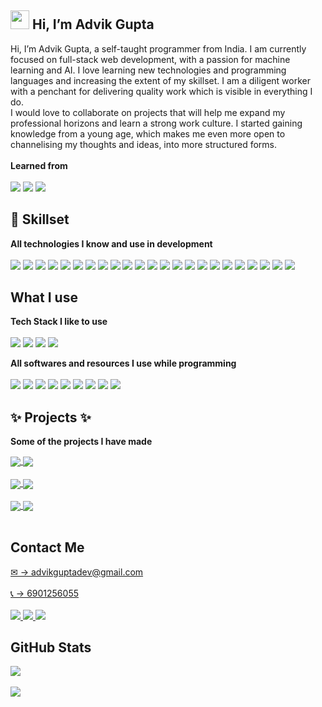 <h2> <img src="https://raw.githubusercontent.com/MartinHeinz/MartinHeinz/master/wave.gif" width="30px"> Hi, I’m Advik Gupta </h2>

Hi, I’m Advik Gupta, a self-taught programmer from India. I am currently focused on full-stack web development, with a passion for machine learning and AI. I love learning new technologies and programming languages and increasing the extent of my skillset. I am a diligent worker with a penchant for delivering quality work which is visible in everything I do. <br>
I would love to collaborate on projects that will help me expand my professional horizons and learn a strong work culture. I started gaining knowledge from a young age, which makes me even more open to channelising my thoughts and ideas, into more structured forms. <br><br>
<b> Learned from </b> <br><br>
<img src="https://img.shields.io/badge/Udemy-A435F0?style=for-the-badge&logo=Udemy&logoColor=white"> <img src="https://img.shields.io/badge/Youtube-%23FF0000.svg?style=for-the-badge&logo=YouTube&logoColor=white"> <img src="https://img.shields.io/badge/google-4285F4?style=for-the-badge&logo=google&logoColor=white">
<br>

<h2>💪 Skillset </h2>

<b> All technologies I know and use in development </b> <br><br>
<img src="https://img.shields.io/badge/css3-%231572B6.svg?style=for-the-badge&logo=css3&logoColor=white"> <img src="https://img.shields.io/badge/html5-%23E34F26.svg?style=for-the-badge&logo=html5&logoColor=white"> <img src="https://img.shields.io/badge/javascript-%23323330.svg?style=for-the-badge&logo=javascript&logoColor=%23F7DF1E"> <img src="https://img.shields.io/badge/react-%2320232a.svg?style=for-the-badge&logo=react&logoColor=%2361DAFB"> <img src="https://img.shields.io/badge/express.js-%23404d59.svg?style=for-the-badge&logo=express&logoColor=%2361DAFB"> <img src="https://img.shields.io/badge/NPM-%23000000.svg?style=for-the-badge&logo=npm&logoColor=white"> <img src="https://img.shields.io/badge/node.js-6DA55F?style=for-the-badge&logo=node.js&logoColor=white"> <img src="https://img.shields.io/badge/bootstrap-%23563D7C.svg?style=for-the-badge&logo=bootstrap&logoColor=white"> <img src="https://img.shields.io/badge/React_Router-CA4245?style=for-the-badge&logo=react-router&logoColor=white"> <img src="https://img.shields.io/badge/redux-%23593d88.svg?style=for-the-badge&logo=redux&logoColor=white"> <img src="https://img.shields.io/badge/-GraphQL-E10098?style=for-the-badge&logo=graphql&logoColor=white"> <img src="https://img.shields.io/badge/python-3670A0?style=for-the-badge&logo=python&logoColor=ffdd54"> <img src="https://img.shields.io/badge/MongoDB-%234ea94b.svg?style=for-the-badge&logo=mongodb&logoColor=white"> <img src="https://img.shields.io/badge/-jest-%23C21325?style=for-the-badge&logo=jest&logoColor=white"> <img src="https://img.shields.io/badge/Gatsby-%23663399.svg?style=for-the-badge&logo=gatsby&logoColor=white"> <img src="https://img.shields.io/badge/git-%23F05033.svg?style=for-the-badge&logo=git&logoColor=white"> <img src="https://img.shields.io/badge/github-%23121011.svg?style=for-the-badge&logo=github&logoColor=white"> <img src="https://img.shields.io/badge/firebase-%23039BE5.svg?style=for-the-badge&logo=firebase"> <img src="https://img.shields.io/badge/heroku-%23430098.svg?style=for-the-badge&logo=heroku&logoColor=white"> <img src="https://img.shields.io/badge/styled--components-DB7093?style=for-the-badge&logo=styled-components&logoColor=white"> <img src="https://img.shields.io/badge/-ApolloGraphQL-311C87?style=for-the-badge&logo=apollo-graphql"> <img src="https://img.shields.io/badge/webpack-%238DD6F9.svg?style=for-the-badge&logo=webpack&logoColor=black"> <img src="https://img.shields.io/badge/Babel-F9DC3e?style=for-the-badge&logo=babel&logoColor=black">

<h2> What I use </h2>

<b> Tech Stack I like to use </b> <br><br>
<img src="https://img.shields.io/badge/MongoDB-%234ea94b.svg?style=for-the-badge&logo=mongodb&logoColor=white"> <img src="https://img.shields.io/badge/express.js-%23404d59.svg?style=for-the-badge&logo=express&logoColor=%2361DAFB"> <img src="https://img.shields.io/badge/react-%2320232a.svg?style=for-the-badge&logo=react&logoColor=%2361DAFB"> <img src="https://img.shields.io/badge/node.js-6DA55F?style=for-the-badge&logo=node.js&logoColor=white">

<b> All softwares and resources I use while programming </b> <br><br>
<img src="https://img.shields.io/badge/Anaconda-%2344A833.svg?style=for-the-badge&logo=anaconda&logoColor=white"> <img src="https://img.shields.io/badge/Visual%20Studio%20Code-0078d7.svg?style=for-the-badge&logo=visual-studio-code&logoColor=white"> <img src="https://img.shields.io/badge/sublime_text-%23575757.svg?style=for-the-badge&logo=sublime-text&logoColor=important"> <img src="https://img.shields.io/badge/Windows-0078D6?style=for-the-badge&logo=windows&logoColor=white"> 
<img src="https://img.shields.io/badge/Google%20Chrome-4285F4?style=for-the-badge&logo=GoogleChrome&logoColor=white"> <img src="https://img.shields.io/badge/Firefox-FF7139?style=for-the-badge&logo=Firefox-Browser&logoColor=white"> <img src="https://img.shields.io/badge/Microsoft-0078D4?style=for-the-badge&logo=microsoft&logoColor=white"> <img src="https://img.shields.io/badge/-Stackoverflow-FE7A16?style=for-the-badge&logo=stack-overflow&logoColor=white"> <img src="https://img.shields.io/badge/Spotify-1ED760?style=for-the-badge&logo=spotify&logoColor=white">


<h2> ✨ Projects ✨ </h2>

<b> Some of the projects I have made </b> <br>

<a href="https://github.com/Advik-Gupta/YelpCamp">
  <img align="center" src="https://github-readme-stats.vercel.app/api/pin/?username=Advik-Gupta&repo=YelpCamp&theme=tokyonight" />
</a>
<a href="https://github.com/Advik-Gupta/COVID-19-Tracker">
  <img align="center" src="https://github-readme-stats.vercel.app/api/pin/?username=Advik-Gupta&repo=COVID-19-Tracker&theme=tokyonight" />
</a><br><br>


<a href="https://github.com/Advik-Gupta/QuizMania">
  <img align="center" src="https://github-readme-stats.vercel.app/api/pin/?username=Advik-Gupta&repo=QuizMania&theme=tokyonight&show_owner" />
</a> 
<a href="https://github.com/Advik-Gupta/advik-clothing">
  <img align="center" src="https://github-readme-stats.vercel.app/api/pin/?username=Advik-Gupta&repo=advik-clothing&theme=tokyonight&show_owner" />
</a><br><br>

<a href="https://github.com/Advik-Gupta/WhatsApp-Clone">
  <img align="center" src="https://github-readme-stats.vercel.app/api/pin/?username=Advik-Gupta&repo=WhatsApp-Clone&theme=tokyonight" />
</a> 
<a href="https://github.com/Advik-Gupta/Zoom-Clone">
  <img align="center" src="https://github-readme-stats.vercel.app/api/pin/?username=Advik-Gupta&repo=Zoom-Clone&theme=tokyonight" />
</a> <br><br>

<h2>  Contact Me  </h2>

<a href="#">
  &#x2709; &rarr; advikguptadev@gmail.com
</a> <br><br>

<a href="#">
  &#128222; &rarr; 6901256055
</a> <br><br>

<a href="https://www.freelancer.com/u/advikguptadev?">
  <img src="https://img.shields.io/badge/Freelancer-29B2FE?style=for-the-badge&logo=Freelancer&logoColor=white">
</a>

<a href="https://www.upwork.com/freelancers/~018e90dfc6549c5f59">
  <img src="https://img.shields.io/badge/UpWork-6FDA44?style=for-the-badge&logo=Upwork&logoColor=white">
</a>

<a href="https://t.me/advikgupta">
  <img src="https://img.shields.io/badge/Telegram-2CA5E0?style=for-the-badge&logo=telegram&logoColor=white">
</a>


<h2> GitHub Stats </h2>

<a href="https://github.com/Advik-Gupta/YelpCamp">
  <img align="center" src="https://github-readme-stats.vercel.app/api?username=Advik-Gupta&theme=tokyonight&layout=compact" />
</a><br><br>
<a href="https://github.com/Advik-Gupta/advik-clothing">
  <img align="center" src="https://github-readme-stats.vercel.app/api/top-langs/?username=Advik-Gupta&theme=tokyonight&layout=compact&card_width=300px" />
</a>
